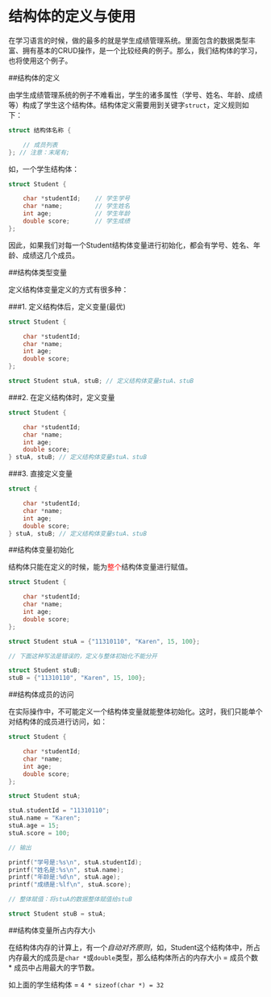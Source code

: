 # 结构体的定义与使用

在学习语言的时候，做的最多的就是学生成绩管理系统。里面包含的数据类型丰富、拥有基本的CRUD操作，是一个比较经典的例子。那么，我们结构体的学习，也将使用这个例子。

##结构体的定义

由学生成绩管理系统的例子不难看出，学生的诸多属性（学号、姓名、年龄、成绩等）构成了学生这个结构体。结构体定义需要用到关键字`struct`，定义规则如下：

```c
struct 结构体名称 {

    // 成员列表
}; // 注意：末尾有;

```
如，一个学生结构体：

```c
struct Student {

    char *studentId;    // 学生学号
    char *name;         // 学生姓名
    int age;            // 学生年龄
    double score;       // 学生成绩
};
```
因此，如果我们对每一个Student结构体变量进行初始化，都会有学号、姓名、年龄、成绩这几个成员。

##结构体类型变量

定义结构体变量定义的方式有很多种：

###1. 定义结构体后，定义变量(最优)

```c
struct Student {

    char *studentId;
    char *name;
    int age;
    double score;
};

struct Student stuA, stuB; // 定义结构体变量stuA、stuB

```

###2. 在定义结构体时，定义变量

```c
struct Student {

    char *studentId;
    char *name;
    int age;
    double score;
} stuA, stuB; // 定义结构体变量stuA、stuB

```

###3. 直接定义变量

```c
struct {

    char *studentId;
    char *name;
    int age;
    double score;
} stuA, stuB; // 定义结构体变量stuA、stuB

```
##结构体变量初始化

结构体只能在定义的时候，能为<font color=red>整个</font>结构体变量进行赋值。

```c
struct Student {

    char *studentId;
    char *name;
    int age;
    double score;
};

struct Student stuA = {"11310110", "Karen", 15, 100};

// 下面这种写法是错误的，定义与整体初始化不能分开

struct Student stuB;
stuB = {"11310110", "Karen", 15, 100};

```

##结构体成员的访问

在实际操作中，不可能定义一个结构体变量就能整体初始化。这时，我们只能单个对结构体的成员进行访问，如：


```c
struct Student {

    char *studentId;
    char *name;
    int age;
    double score;
};

struct Student stuA;

stuA.studentId = "11310110";
stuA.name = "Karen";
stuA.age = 15;
stuA.score = 100;

// 输出

printf("学号是:%s\n", stuA.studentId);
printf("姓名是:%s\n", stuA.name);
printf("年龄是:%d\n", stuA.age);
printf("成绩是:%lf\n", stuA.score);

// 整体赋值：将stuA的数据整体赋值给stuB

struct Student stuB = stuA;

```

##结构体变量所占内存大小

在结构体内存的计算上，有一个*自动对齐原则*，如，Student这个结构体中，所占内存最大的成员是`char *`或`double`类型，那么结构体所占的内存大小 = 成员个数 * 成员中占用最大的字节数。

如上面的学生结构体 = `4 * sizeof(char *) = 32`

